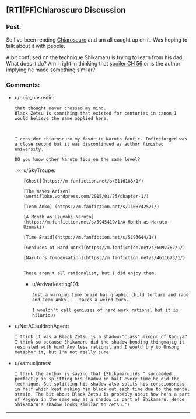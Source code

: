 ## [RT][FF]Chiaroscuro Discussion

### Post:

So I've been reading [Chiaroscuro](https://www.fanfiction.net/s/11267384/1/Chiaroscuro) and am all caught up on it. Was hoping to talk about it with people.

A bit confused on the technique Shikamaru is trying to learn from his dad. What does it do? Am I right in thinking that [spoiler CH 56](#s "Shikamaru created Black Zetsu when he did the technique on his first time?") or is the author implying he made something similar?

### Comments:

- u/hoja_nasredin:
  ```
  that thought never crossed my mind.
  Black Zetsu is something that existed for centuries in canon I would believe the same applied here.



  I consider chiaroscuro my favorite Naruto fanfic. Infireforged was a close second but it was discontinued as author finished university.

  DO you know other Naruto fics on the same level?
  ```

  - u/SkyTroupe:
    ```
    [Ghost](https://m.fanfiction.net/s/8116183/1/)

    [The Waves Arisen] (wertifloke.wordpress.com/2015/01/25/chapter-1/)

    [Team Anko] (https://m.fanfiction.net/s/11087425/1/)

    [A Month as Uzumaki Naruto](https://m.fanfiction.net/s/5945419/1/A-Month-as-Naruto-Uzumaki)

    [Time Braid](https://m.fanfiction.net/s/5193644/1/)

    [Geniuses of Hard Work](https://m.fanfiction.net/s/6097762/1/)

    [Naruto's Compensation](https://m.fanfiction.net/s/4611673/1/)


    These aren't all rationalist, but I did enjoy them.
    ```

    - u/Ardvarkeating101:
      ```
      Just a warning time braid has graphic child torture and rape and Team Anko.... takes a weird turn.

      I wouldn't call geniuses of hard work rational but it is hilarious
      ```

- u/NotACauldronAgent:
  ```
  I think it was a Black Zetsu is a shadow-"class" minion of Kaguya? I think so because Shikamaru did the shadow-bonding thingmajig it resonated with him? Any less rational and I would try to Unsong Metaphor it, but I'm not really sure.
  ```

- u/xamueljones:
  ```
  I think the author is saying that [Shikamaru](#s " succeeded perfectly in splitting his shadow in half every time he did the technique. But splitting his shadow also splits his consciousness in half which kept making him black out each time due to the mental strain. The bit about Black Zetsu is probably about how he's a part of Kaguya in the same way as a shadow is part of Shikamaru. Hence Shikamaru's shadow looks similar to Zetsu.")
  ```

---

